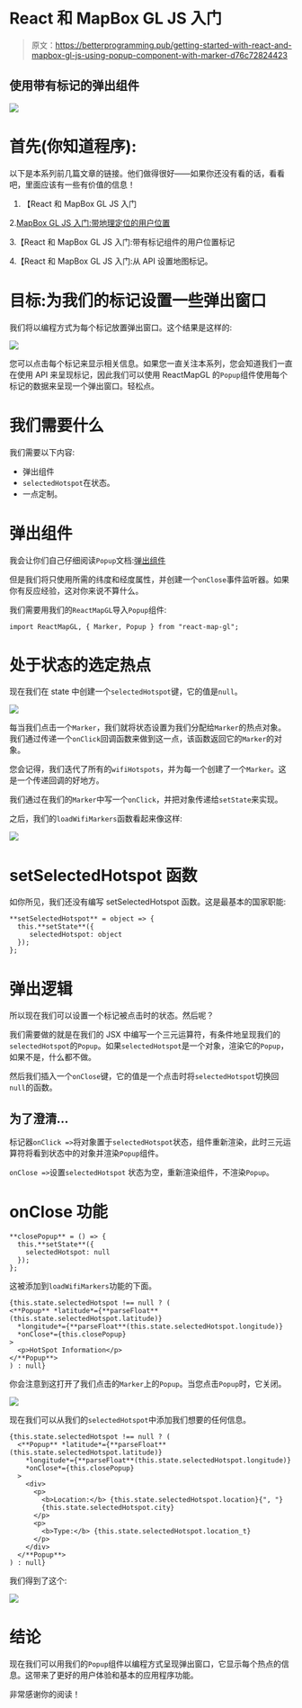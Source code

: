 # React 和 MapBox GL JS 入门

> 原文：<https://betterprogramming.pub/getting-started-with-react-and-mapbox-gl-js-using-popup-component-with-marker-d76c72824423>

## 使用带有标记的弹出组件

![](img/8933e4fa3854e49902a096a7f2866351.png)

# 首先(你知道程序):

以下是本系列前几篇文章的链接。他们做得很好——如果你还没有看的话，看看吧，里面应该有一些有价值的信息！

1.  【React 和 MapBox GL JS 入门

2.[MapBox GL JS 入门:带地理定位的用户位置](https://medium.com/better-programming/getting-started-with-mapbox-gl-js-user-location-with-geolocation-f32c3e323526)

3.【React 和 MapBox GL JS 入门:带有标记组件的用户位置标记

4.【React 和 MapBox GL JS 入门:从 API 设置地图标记。

# 目标:为我们的标记设置一些弹出窗口

我们将以编程方式为每个标记放置弹出窗口。这个结果是这样的:

![](img/695701436986c5704b13868296782105.png)

您可以点击每个标记来显示相关信息。如果您一直关注本系列，您会知道我们一直在使用 API 来呈现标记，因此我们可以使用 ReactMapGL 的`Popup`组件使用每个标记的数据来呈现一个弹出窗口。轻松点。

# 我们需要什么

我们需要以下内容:

*   弹出组件
*   `selectedHotspot`在状态。
*   一点定制。

# 弹出组件

我会让你们自己仔细阅读`Popup`文档:[弹出组件](https://docs.mapbox.com/mapbox-gl-js/api/#popup)

但是我们将只使用所需的纬度和经度属性，并创建一个`onClose`事件监听器。如果你有反应经验，这对你来说不算什么。

我们需要用我们的`ReactMapGL`导入`Popup`组件:

```
import ReactMapGL, { Marker, Popup } from "react-map-gl";
```

# 处于状态的选定热点

现在我们在 state 中创建一个`selectedHotspot`键，它的值是`null`。

![](img/be1ab24e0786b7aa9408687e63f3b9ee.png)

每当我们点击一个`Marker`，我们就将状态设置为我们分配给`Marker`的热点对象。我们通过传递一个`onClick`回调函数来做到这一点，该函数返回它的`Marker`的对象。

您会记得，我们迭代了所有的`wifiHotspots`，并为每一个创建了一个`Marker`。这是一个传递回调的好地方。

我们通过在我们的`Marker`中写一个`onClick`，并把对象传递给`setState`来实现。

之后，我们的`loadWifiMarkers`函数看起来像这样:

![](img/059461645b8c2294c96d2ceaf63a380f.png)

# setSelectedHotspot 函数

如你所见，我们还没有编写 setSelectedHotspot 函数。这是最基本的国家职能:

```
**setSelectedHotspot** = object => {
  this.**setState**({
     selectedHotspot: object
  });
};
```

# 弹出逻辑

所以现在我们可以设置一个标记被点击时的状态。然后呢？

我们需要做的就是在我们的 JSX 中编写一个三元运算符，有条件地呈现我们的`selectedHotspot`的`Popup`。如果`selectedHotspot`是一个对象，渲染它的`Popup`，如果不是，什么都不做。

然后我们插入一个`onClose`键，它的值是一个点击时将`selectedHotspot`切换回`null`的函数。

## 为了澄清…

标记器`onClick =>`将对象置于`selectedHotspot`状态，组件重新渲染，此时三元运算符将看到状态中的对象并渲染`Popup`组件。

`onClose =>`设置`selectedHotspot` 状态为空，重新渲染组件，不渲染`Popup`。

# **onClose 功能**

```
**closePopup** = () => {
  this.**setState**({
    selectedHotspot: null
  }); 
};
```

这被添加到`loadWifiMarkers`功能的下面。

```
{this.state.selectedHotspot !== null ? (
<**Popup** *latitude*={**parseFloat**(this.state.selectedHotspot.latitude)}
  *longitude*={**parseFloat**(this.state.selectedHotspot.longitude)}
  *onClose*={this.closePopup}
>
  <p>HotSpot Information</p>
</**Popup**>
) : null}
```

你会注意到这打开了我们点击的`Marker`上的`Popup`。当您点击`Popup`时，它关闭。

![](img/c0f9462bf0ff453a22775acf27f4bd48.png)

现在我们可以从我们的`selectedHotspot`中添加我们想要的任何信息。

```
{this.state.selectedHotspot !== null ? (
  <**Popup** *latitude*={**parseFloat**(this.state.selectedHotspot.latitude)}
    *longitude*={**parseFloat**(this.state.selectedHotspot.longitude)}
    *onClose*={this.closePopup}
  >
    <div>
      <p>
        <b>Location:</b> {this.state.selectedHotspot.location}{", "}
        {this.state.selectedHotspot.city}
      </p>
      <p>
        <b>Type:</b> {this.state.selectedHotspot.location_t}
      </p>
    </div>
  </**Popup**>
) : null}
```

我们得到了这个:

![](img/8dc5a212b309dc4987daaa961c243927.png)

# 结论

现在我们可以用我们的`Popup`组件以编程方式呈现弹出窗口，它显示每个热点的信息。这带来了更好的用户体验和基本的应用程序功能。

非常感谢你的阅读！